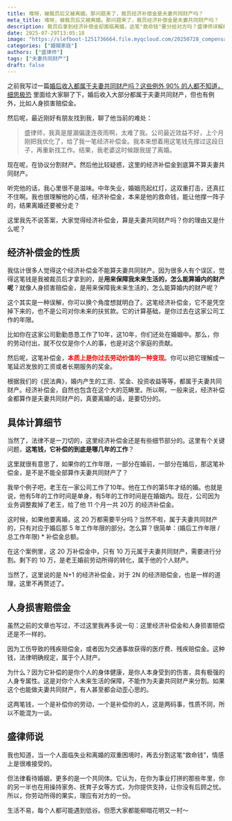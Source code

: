 ```yaml
---
title: 难呀，被裁员后又被离婚。那问题来了，裁员经济补偿金是夫妻共同财产吗？
meta_title: 难呀，被裁员后又被离婚。那问题来了，裁员经济补偿金是夫妻共同财产吗？
description: 裁员后拿到经济补偿金却面临离婚，这笔"救命钱"要分给对方吗？盛律师详解经济补偿金的法律性质：它是过去劳动价值的变现，属于夫妻共同财产范畴。但要区分婚前婚后工作年限按比例计算，婚前部分为个人财产。文中还澄清了经济补偿金与人身损害赔偿金的本质区别：前者补偿劳动，后者补偿人身伤害。通过真实案例帮您理解财产分割的计算方法，避免离婚时的法律误区。失业离婚双重打击下的财产保护指南。
date: 2025-07-29T13:05:18
image: "https://slefboot-1251736664.file.myqcloud.com/20250728_compensation_cover.webp"
categories: ["婚姻家庭"]
authors: ["盛律师"]
tags: ["夫妻共同财产"]
draft: false
---
```


之前我写过一篇[婚后收入都属于夫妻共同财产吗？这些例外 90% 的人都不知道，细思极恐](https://shenglvshi.cn/noncommon_marriage) 里面给大家聊了下，婚后收入大部分都属于夫妻共同财产，但也有例外，比如人身损害赔偿金。

然后呢，最近刚好有朋友找到我，聊了他当前的难处：

> 盛律师，我真是屋漏偏逢连夜雨啊，太难了我。公司最近效益不好，上个月刚把我优化了，给了我一笔经济补偿金。我本来想着用这笔钱先撑过这段日子，再重新找工作。结果，我老婆这时候跟我提了离婚。

现在呢，在协议分割财产。然后他比较疑惑，这里的经济补偿金到底算不算夫妻共同财产。

听完他的话，我心里很不是滋味。中年失业，婚姻亮起红灯，这双重打击，还真扛不住啊。我也很理解他的心情，经济补偿金，本来是他的救命钱，能让他撑一阵子的，结果离婚还要被分走？

这里我先不说答案，大家觉得经济补偿金，算是夫妻共同财产吗？你的理由又是什么呢？

## 经济补偿金的性质

我估计很多人觉得这个经济补偿金不能算夫妻共同财产。因为很多人有个误区，觉得这笔钱是我被裁员后才拿到的，是**用来保障我未来生活的，怎么能算婚内的财产呢**？就像人身损害赔偿金，是用来保障我未来生活的，怎么能算婚内的财产呢？

这个其实是一种误解，你可以换个角度想就明白了。这笔经济补偿金，它不是凭空掉下来的，也不是公司对你未来的扶贫款。它的计算基础，是你过去在这家公司工作的年限。

比如你在这家公司勤勤恳恳工作了10年，这10年，你们还处在婚姻中。那么，你的劳动付出，就不仅仅是你个人的事，也是对这个家庭的贡献。

然后呢，这笔补偿金，**<span style="color: red;">本质上是你过去劳动价值的一种变现</span>**。你可以把它理解成一笔延迟发放的工资或者长期服务的奖金。

根据我们的《民法典》，婚内产生的工资、奖金、投资收益等等，都属于夫妻共同财产。经济补偿金，自然也包含在这个大的范畴里。所以啊，一般来说，经济补偿金都算作是夫妻共同财产的，真要离婚的话，是要切分的。

## 具体计算细节

当然了，法律不是一刀切的，这里经济补偿金还是有些细节部分的。这里有个关键问题，**这笔钱，它补偿的到底是哪几年的工作**？

这里就很有意思了，如果你的工作年限，一部分在婚前，一部分在婚后，那这笔补偿金，是不是不能全部算作夫妻共同财产了？

我举个例子吧，老王在一家公司工作了10年。他在工作的第5年才结的婚。也就是说，他有5年的工作时间是单身，有5年的工作时间是在婚姻内。现在，公司因为业务调整裁掉了老王，给了他 11 个月一共 20万 的经济补偿金。

这时候，如果他要离婚，这 20 万都需要平分吗？当然不啦，属于夫妻共同财产的，只有对应于婚后那 5 年工作年限的部分。怎么算？很简单：(婚后工作年限 / 总工作年限) * 补偿金总额。

在这个案例里，这 20 万补偿金中，只有 10 万元属于夫妻共同财产，需要进行分割。剩下的 10 万，是老王婚前劳动所得的转化，属于他的个人财产。

当然了，这里说的是 N+1 的经济补偿金，对于 2N 的经济赔偿金，也是一样的道理，这里不再赘述了。

## 人身损害赔偿金

虽然之前的文章也写过，不过这里我再多说一句：这里经济补偿金和人身损害赔偿还是不一样的。

因为工伤导致的残疾赔偿金，或者因为交通事故获得的医疗费、残疾赔偿金。这种钱，法律明确规定，属于个人财产。

为什么？因为它补偿的是你个人的身体健康，是你人本身受到的伤害，具有极强的人身专属性。这是对你个人未来生活的保障，不能作为夫妻共同财产来分割。如果这个也能做夫妻共同财产，有人甚至都会动歪心思的。

这两笔钱，一个是补偿你的劳动，一个是补偿你的人，这是两码事，性质不同，所以不能混为一谈。

## 盛律师说

我也知道，当一个人面临失业和离婚的双重困境时，再去分割这笔“救命钱”，情感上是很难接受的。

但法律看待婚姻，更多的是一个共同体。它认为，在你为事业打拼的那些年里，你的另一半也在用操持家务、抚育子女等方式，为你提供支持，让你没有后顾之忧。所以，你劳动所得的果实，理应有对方的一份。

生活不易，每个人都可能遇到低谷。但愿大家都能柳暗花明又一村～